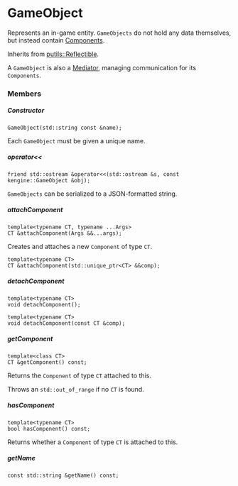 # GameObject

Represents an in-game entity. `GameObjects` do not hold any data themselves, but instead contain [Components](Component.md).

Inherits from [putils::Reflectible](../../putils/reflection/Reflectible.md).

A `GameObject` is also a [Mediator](putils/mediator/README.md), managing communication for its `Components`.

### Members

##### Constructor

```
GameObject(std::string const &name);
```

Each `GameObject` must be given a unique name.

##### operator<<

```
friend std::ostream &operator<<(std::ostream &s, const kengine::GameObject &obj);
```

`GameObjects` can be serialized to a JSON-formatted string.

##### attachComponent

```
template<typename CT, typename ...Args>
CT &attachComponent(Args &&...args);
```
Creates and attaches a new `Component` of type `CT`.

```
template<typename CT>
CT &attachComponent(std::unique_ptr<CT> &&comp);
```

##### detachComponent

```
template<typename CT>
void detachComponent();
```

```
template<typename CT>
void detachComponent(const CT &comp);
```

##### getComponent

```
template<class CT>
CT &getComponent() const;
```

Returns the `Component` of type `CT` attached to this.

Throws an `std::out_of_range` if no `CT` is found.

##### hasComponent

```
template<typename CT>
bool hasComponent() const;
```

Returns whether a `Component` of type `CT` is attached to this.

##### getName

```
const std::string &getName() const;
```
